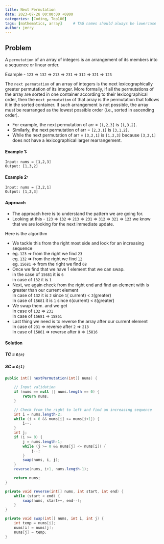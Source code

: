 ```yaml
---
title: Next Permutation
date: 2023-07-28 00:00:00 +0800
categories: [Coding, Top100]
tags: [mathematics, array]     # TAG names should always be lowercase
author: jerry
---
```


## Problem

A `permutation` of an array of integers is an arrangement of its members into a sequence or linear order.

Example - `123` => `132` => `213` => `231` => `312` => `321`  => `123`

The `next permutation` of an array of integers is the next lexicographically greater permutation of its integer. More formally, if all the permutations of the array are sorted in one container according to their lexicographical order, then the `next permutation` of that array is the permutation that follows it in the sorted container. If such arrangement is not possible, the array must be rearranged as the lowest possible order (i.e., sorted in ascending order).

- For example, the next permutation of arr = `[1,2,3]` is `[1,3,2]`.
- Similarly, the next permutation of arr = `[2,3,1]` is `[3,1,2]`.
- While the next permutation of arr = `[3,2,1]` is `[1,2,3]` because `[3,2,1]` does not have a lexicographical larger rearrangement.


#### Example 1:
```textmate
Input: nums = [1,2,3]
Output: [1,3,2]
```
#### Example 2:
```textmate
Input: nums = [3,2,1]
Output: [1,2,3]
```

#### Approach
- The approach here is to understand the pattern we are going for.
- Looking at this - `123` => `132` => `213` => `231` => `312` => `321`  => `123` we know that we are looking for the next immediate update.

Here is the algorithm
- We tackle this from the right most side and look for an increasing sequence
- eg. `123` => from the right we find `23`<br/>
  eg. `132` => from the right we find `12`<br/>
  eg. `15681` => from the right we find `68`<br/>
- Once we find that we have 1 element that we can swap. <br/>in the case of `15681` it is `6`<br/>
  in case of `132` it is `1`
- Next, we again check from the right end and find an element with is greater than our current element
  <br/> In case of `132` it is `2` since `1`( current) < `2`(greater)
  <br/> In case of `15681` it is `1` since `6`(current) < `8`(greater)
- We swap them. and we get
  <br/> In case of `132` => `231`
  <br/> In case of `15681` => `15861`
- Last thing we need is to reverse the array after our current element
  <br/> In case of `231` => reverse after `2` => `213`
  <br/> In case of `15861` => reverse after `8` => `15816`

#### Solution

##### TC = `O(n)`
##### SC = `O(1)`

```java
public int[] nextPermutation(int[] nums) {

    // Input validation
    if (nums == null || nums.length == 0) {
        return nums;
    }

    // Check from the right to left and find an increasing sequence
    int i = nums.length-2;
    while (i > 0 && nums[i] >= nums[i+1]) {
        i--;
    }
    int j;
    if (i >= 0) {
        j = nums.length-1;
        while (j >= 0 && nums[j] <= nums[i]) {
            j--;
        }
        swap(nums, i, j);
    }
    reverse(nums, i+1, nums.length-1);

    return nums;
}

private void reverse(int[] nums, int start, int end) {
    while (start < end) {
        swap(nums, start++, end--);
    }
}

private void swap(int[] nums, int i, int j) {
    int temp = nums[i];
    nums[i] = nums[j];
    nums[j] = temp;
}
```
